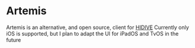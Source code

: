 # Artemis
Artemis is an alternative, and open source, client for [HIDIVE](https://www.hidive.com)
Currently only iOS is supported, but I plan to adapt the UI for iPadOS and TvOS in the future

